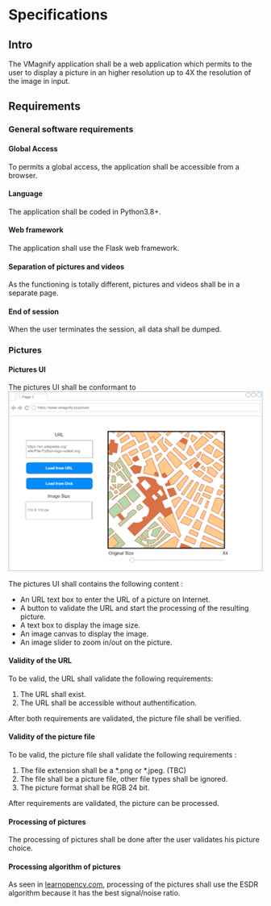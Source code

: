 # Specifications

## Intro

The VMagnify application shall be a web application which permits to the user to display a picture in an higher resolution up to 4X the resolution of the image in input.

## Requirements

### General software requirements

#### Global Access

To permits a global access, the application shall be accessible from a browser.

#### Language

The application shall be coded in Python3.8+.

#### Web framework

The application shall use the Flask web framework.

#### Separation of pictures and videos

As the functioning is totally different, pictures and videos shall be in a separate page.

#### End of session

When the user terminates the session, all data shall be dumped.

### Pictures

#### Pictures UI

The pictures UI shall be conformant to ![Picture_UI_Specification](Picture_UI_Specification.png)

The pictures UI shall contains the following content :

- An URL text box to enter the URL of a picture on Internet.
- A button to validate the URL and start the processing of the resulting picture.
- A text box to display the image size.
- An image canvas to display the image.
- An image slider to zoom in/out on the picture.  

#### Validity of the URL

To be valid, the URL shall validate the following requirements:

1. The URL shall exist.
2. The URL shall be accessible without authentification.

After both requirements are validated, the picture file shall be verified.

#### Validity of the picture file

To be valid, the picture file shall validate the following requirements :

1. The file extension shall be a *.png or *.jpeg. (TBC)
2. The file shall be a picture file, other file types shall be ignored.
3. The picture format shall be RGB 24 bit.

After requirements are validated, the picture can be processed.

#### Processing of pictures

The processing of pictures shall be done after the user validates his picture choice.

#### Processing algorithm of pictures

As seen in [learnopencv.com](https://learnopencv.com/super-resolution-in-opencv/), processing of the pictures shall use the ESDR algorithm because it has the best signal/noise ratio.
